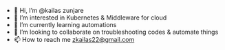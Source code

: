 - 👋 Hi, I’m @kailas zunjare
- 👀 I’m interested in Kubernetes & Middleware for cloud 
- 🌱 I’m currently learning automations 
- 💞️ I’m looking to collaborate on troubleshooting codes & automate things
- 📫 How to reach me zkailas22@gmail.com

<!---
Zkailas22/Zkailas22 is a ✨ special ✨ repository because its `README.md` (this file) appears on your GitHub profile.
You can click the Preview link to take a look at your changes.
--->

